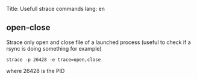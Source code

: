 Title: Usefull strace commands
lang: en

open-close
---

Strace only open and close file of a launched process (useful to check if a rsync is doing something for example)

    strace -p 26428 -e trace=open,close

where 26428 is the PID


